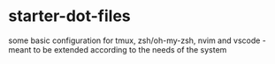# starter-dot-files

some basic configuration for tmux, zsh/oh-my-zsh, nvim and vscode - meant to be extended according to the needs of the system
